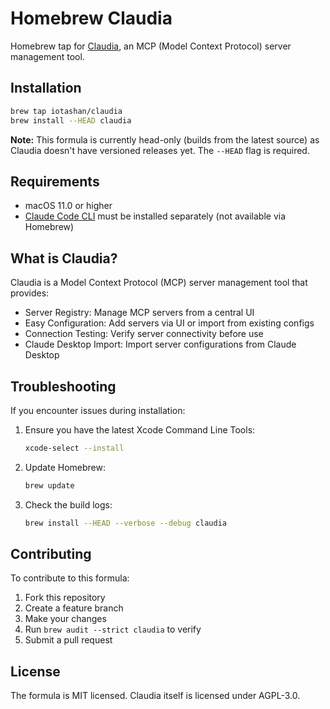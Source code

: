 # Homebrew Claudia

Homebrew tap for [Claudia](https://github.com/getAsterisk/claudia), an MCP (Model Context Protocol) server management tool.

## Installation

```bash
brew tap iotashan/claudia
brew install --HEAD claudia
```

**Note:** This formula is currently head-only (builds from the latest source) as Claudia doesn't have versioned releases yet. The `--HEAD` flag is required.

## Requirements

- macOS 11.0 or higher
- [Claude Code CLI](https://claude.ai/download) must be installed separately (not available via Homebrew)

## What is Claudia?

Claudia is a Model Context Protocol (MCP) server management tool that provides:
- Server Registry: Manage MCP servers from a central UI
- Easy Configuration: Add servers via UI or import from existing configs
- Connection Testing: Verify server connectivity before use
- Claude Desktop Import: Import server configurations from Claude Desktop

## Troubleshooting

If you encounter issues during installation:

1. Ensure you have the latest Xcode Command Line Tools:
   ```bash
   xcode-select --install
   ```

2. Update Homebrew:
   ```bash
   brew update
   ```

3. Check the build logs:
   ```bash
   brew install --HEAD --verbose --debug claudia
   ```

## Contributing

To contribute to this formula:
1. Fork this repository
2. Create a feature branch
3. Make your changes
4. Run `brew audit --strict claudia` to verify
5. Submit a pull request

## License

The formula is MIT licensed. Claudia itself is licensed under AGPL-3.0.